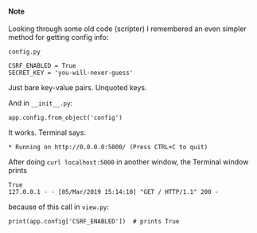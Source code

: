 #### Note

Looking through some old code (scripter) I remembered an even simpler method for getting config info:

``config.py``

```
CSRF_ENABLED = True
SECRET_KEY = 'you-will-never-guess'
```

Just bare key-value pairs.  Unquoted keys.

And in ``__init__.py``:

```
app.config.from_object('config')
```

It works.  Terminal says:

```
* Running on http://0.0.0.0:5000/ (Press CTRL+C to quit)
```

After doing ``curl localhost:5000`` in another window, the Terminal window prints

```
True
127.0.0.1 - - [05/Mar/2019 15:14:10] "GET / HTTP/1.1" 200 -
```

because of this call in ``view.py``:

```
print(app.config['CSRF_ENABLED'])  # prints True
```